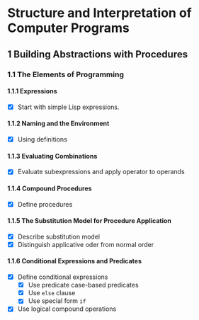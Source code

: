 # Structure and Interpretation of Computer Programs

## 1 Building Abstractions with Procedures

### 1.1 The Elements of Programming

#### 1.1.1 Expressions
- [x] Start with simple Lisp expressions.

#### 1.1.2 Naming and the Environment
- [x] Using definitions

#### 1.1.3 Evaluating Combinations
- [x] Evaluate subexpressions and apply operator to operands

#### 1.1.4 Compound Procedures
- [x] Define procedures

#### 1.1.5 The Substitution Model for Procedure Application
- [x] Describe substitution model
- [x] Distinguish applicative oder from normal order

#### 1.1.6 Conditional Expressions and Predicates
- [x] Define conditional expressions
    - [x] Use predicate case-based predicates
    - [x] Use `else` clause
    - [x] Use special form `if`
- [x] Use logical compound operations